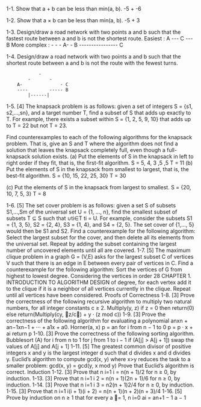 1-1. Show that a + b can be less than min(a, b).
    -5 + -6 


1-2. Show that a × b can be less than min(a, b).
    -5 + 3


1-3. Design/draw a road network with two points a and b such that the fastest route between a and b is not the shortest route.
    Easiest : 
        A --- C --- B
    More complex :
                -
            -       -
        A-              - B
        ---------------- C
    
1-4. Design/draw a road network with two points a and b such that the shortest route between a and b is not the route with the fewest turns.

                -
            -       -
        A-              - C
        ----        ----- B
            |------|


1-5. [4] The knapsack problem is as follows: given a set of integers S = {s1, s2,...,sn}, and a target number T, find a subset of S that adds up exactly to T. For example, there exists a subset within S = {1, 2, 5, 9, 10} that adds up to T = 22
but not T = 23.

Find counterexamples to each of the following algorithms for the knapsack problem. That is, give an S and T where the algorithm does not find a solution that
leaves the knapsack completely full, even though a full-knapsack solution exists.
(a) Put the elements of S in the knapsack in left to right order if they fit, that is, the first-fit algorithm.
    S = 5, 4, 3 ,5 ,5
    T = 11
(b) Put the elements of S in the knapsack from smallest to largest, that is, the
best-fit algorithm.
    S = {10, 15, 22, 25, 30}
    T = 30



(c) Put the elements of S in the knapsack from largest to smallest.
    S = {20, 10, 7, 5, 3}
    T = 8






1-6. [5] The set cover problem is as follows: given a set S of subsets S1,...,Sm of
the universal set U = {1, ..., n}, find the smallest subset of subsets T ⊆ S such
that ∪ti∈T ti = U. For example, consider the subsets S1 = {1, 3, 5}, S2 = {2, 4},
S3 = {1, 4}, and S4 = {2, 5}. The set cover of {1,..., 5} would then be S1 and
S2.
Find a counterexample for the following algorithm: Select the largest subset for
the cover, and then delete all its elements from the universal set. Repeat by
adding the subset containing the largest number of uncovered elements until all
are covered.
1-7. [5] The maximum clique problem in a graph G = (V,E) asks for the largest
subset C of vertices V such that there is an edge in E between every pair of
vertices in C. Find a counterexample for the following algorithm: Sort the
vertices of G from highest to lowest degree. Considering the vertices in order
28 CHAPTER 1. INTRODUCTION TO ALGORITHM DESIGN
of degree, for each vertex add it to the clique if it is a neighbor of all vertices
currently in the clique. Repeat until all vertices have been considered.
Proofs of Correctness
1-8. [3] Prove the correctness of the following recursive algorithm to multiply two
natural numbers, for all integer constants c ≥ 2.
Multiply(y, z)
if z = 0 then return(0) else
return(Multiply(cy, z/c) + y · (z mod c))
1-9. [3] Prove the correctness of the following algorithm for evaluating a polynomial
anxn + an−1xn−1 + ··· + a1x + a0.
Horner(a, x)
p = an
for i from n − 1 to 0
p = p · x + ai
return p
1-10. [3] Prove the correctness of the following sorting algorithm.
Bubblesort (A)
for i from n to 1
for j from 1 to i − 1
if (A[j] > A[j + 1])
swap the values of A[j] and A[j + 1]
1-11. [5] The greatest common divisor of positive integers x and y is the largest integer
d such that d divides x and d divides y. Euclid’s algorithm to compute gcd(x, y)
where x>y reduces the task to a smaller problem:
gcd(x, y) = gcd(y, x mod y)
Prove that Euclid’s algorithm is correct.
Induction
1-12. [3] Prove that n
i=1 i = n(n + 1)/2 for n ≥ 0, by induction.
1-13. [3] Prove that n
i=1 i
2 = n(n + 1)(2n + 1)/6 for n ≥ 0, by induction.
1-14. [3] Prove that n
i=1 i
3 = n2(n + 1)2/4 for n ≥ 0, by induction.
1-15. [3] Prove that
n
i=1
i(i + 1)(i + 2) = n(n + 1)(n + 2)(n + 3)/4
1-16. [5] Prove by induction on n ≥ 1 that for every a = 1,
n
i=0
ai = an+1 − 1
a − 1